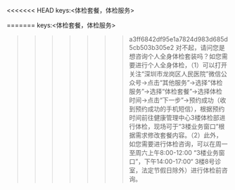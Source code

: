 <<<<<<< HEAD
keys:<体检套餐，体检服务>

=======
keys:<体检套餐，体检服务>

>>>>>>> a3ff6842df95e1a7824d983d685d5cb503b305e2
对不起，请问您是想咨询个人全身体检套装吗？如您需要进行个人全身体检，（1）可以打开关注“深圳市龙岗区人民医院”微信公众号→点击“其他服务”→选择“体检服务”→选择“体检套餐”→选择体检时间→点击“下一步”→预约成功（收到预约成功的手机短信），根据预约时间前往健康管理中心3楼体检部进行体检，现场可于“3楼业务窗口”根据需求修改套餐内容。（2）此外，如您需要进行体检咨询，可以在周一至周六上午8:00-12:00 “3楼业务窗口”，下午14:00-17:00“ 3楼8号诊室，法定节假日除外）进行体检前咨询。